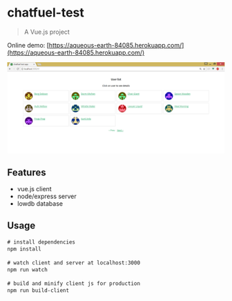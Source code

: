 # chatfuel-test

> A Vue.js project

Online demo: [https://aqueous-earth-84085.herokuapp.com/](https://aqueous-earth-84085.herokuapp.com/)

<img src="https://github.com/rdxi/chatfuel-test/raw/master/design--chatfuel.png" width=600>

## Features
- vue.js client
- node/express server
- lowdb database

## Usage

```
# install dependencies
npm install

# watch client and server at localhost:3000
npm run watch

# build and minify client js for production
npm run build-client
```
